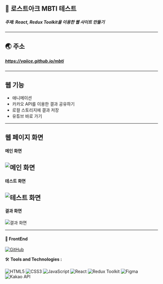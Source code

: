 ## 🎨 로스트아크 MBTI 테스트
##### 주제: React, Redux Toolkit을 이용한 웹 사이트 만들기

---

## 🌏 주소
##### <https://vaiice.github.io/mbti>

---

## 웹 기능

- 애니메이션
- 카카오 API를 이용한 결과 공유하기
- 로컬 스토리지에 결과 저장
- 유튜브 바로 가기

---

## 웹 페이지 화면
#### 메인 화면
![메인 화면](https://github.com/VaIice/mbti/assets/141003473/f0a63a19-b6b5-468b-bb71-fe5dc2940a91)
--
#### 테스트 화면
![테스트 화면](https://github.com/VaIice/mbti/assets/141003473/eb275cb4-f4c3-441d-8521-7e89639d6456)
--
#### 결과 화면
![결과 화면](https://github.com/VaIice/mbti/assets/141003473/f7123c8a-f580-44ef-aa7b-0b0973ebf1cd)

---

#### 🎨 FrontEnd
[![GitHub](https://img.shields.io/badge/-GitHub-black?style=flat-square&logo=github)](https://github.com/VaIice)

🛠️ **Tools and Technologies :** <br><br>
![HTML5](https://img.shields.io/badge/HTML5-%23E34F26.svg?&style=for-the-badge&logo=html5&logoColor=white)
![CSS3](https://img.shields.io/badge/-CSS3-1572B6?logo=css3&logoColor=white&style=for-the-badge)
![JavaScript](https://img.shields.io/badge/JavaScript-%23F7DF1E.svg?&style=for-the-badge&logo=javascript&logoColor=black)
![React](https://img.shields.io/badge/React-%2361DAFB.svg?&style=for-the-badge&logo=react&logoColor=white)
![Redux Toolkit](https://img.shields.io/badge/Redux_Toolkit-%23834383.svg?style=for-the-badge&logo=redux&logoColor=white)
![Figma](https://img.shields.io/badge/-Figma-F24E1E?logo=Figma&logoColor=white&style=for-the-badge)
![Kakao API](https://img.shields.io/badge/Kakao_API-%23FFEB00.svg?style=for-the-badge&logo=kakao&logoColor=black)
